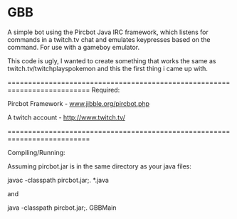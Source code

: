 GBB
===

A simple bot using the Pircbot Java IRC framework, which listens for commands in a twitch.tv chat and emulates keypresses based on the command. For use with a gameboy emulator.

This code is ugly, I wanted to create something that works the same as twitch.tv/twitchplayspokemon and this the first thing i came up with.

==========================================================================
Required:

Pircbot Framework - www.jibble.org/pircbot.php

A twitch account - http://www.twitch.tv/

==========================================================================

Compiling/Running:

Assuming pircbot.jar is in the same directory as your java files:

javac -classpath pircbot.jar;. *.java

and

java -classpath pircbot.jar;. GBBMain
